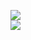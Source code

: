 [![](https://img.shields.io/badge/Made%20With-Github%20Spray-lightgrey.svg?style=for-the-badge&logo=github)](https://github.com/Annihil/github-spray#29813)  
[![](https://i.imgur.com/2DrTn0Z.gif)](https://github.com/Annihil/github-spray)